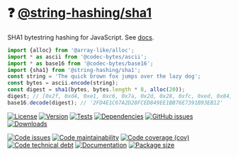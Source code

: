 :question: [@string-hashing/sha1](https://string-hashing.github.io/sha1)
==

SHA1 bytestring hashing for JavaScript.
See [docs](https://string-hashing.github.io/sha1/index.html).

```js
import {alloc} from '@array-like/alloc';
import * as ascii from '@codec-bytes/ascii';
import * as base16 from '@codec-bytes/base16';
import {sha1} from '@string-hashing/sha1';
const string = 'The quick brown fox jumps over the lazy dog';
const bytes = ascii.encode(string);
const digest = sha1(bytes, bytes.length * 8, alloc(20));
digest; // [0x2f, 0xd4, 0xe1, 0xc6, 0x7a, 0x2d, 0x28, 0xfc, 0xed, 0x84, ...]
base16.decode(digest); // '2FD4E1C67A2D28FCED849EE1BB76E7391B93EB12'
```

[![License](https://img.shields.io/github/license/string-hashing/sha1.svg)](https://raw.githubusercontent.com/string-hashing/sha1/main/LICENSE)
[![Version](https://img.shields.io/npm/v/@string-hashing/sha1.svg)](https://www.npmjs.org/package/@string-hashing/sha1)
[![Tests](https://img.shields.io/github/workflow/status/string-hashing/sha1/ci?event=push&label=tests)](https://github.com/string-hashing/sha1/actions/workflows/ci.yml?query=branch:main)
[![Dependencies](https://img.shields.io/librariesio/github/string-hashing/sha1.svg)](https://github.com/string-hashing/sha1/network/dependencies)
[![GitHub issues](https://img.shields.io/github/issues/string-hashing/sha1.svg)](https://github.com/string-hashing/sha1/issues)
[![Downloads](https://img.shields.io/npm/dm/@string-hashing/sha1.svg)](https://www.npmjs.org/package/@string-hashing/sha1)

[![Code issues](https://img.shields.io/codeclimate/issues/string-hashing/sha1.svg)](https://codeclimate.com/github/string-hashing/sha1/issues)
[![Code maintainability](https://img.shields.io/codeclimate/maintainability/string-hashing/sha1.svg)](https://codeclimate.com/github/string-hashing/sha1/trends/churn)
[![Code coverage (cov)](https://img.shields.io/codecov/c/gh/string-hashing/sha1/main.svg)](https://codecov.io/gh/string-hashing/sha1)
[![Code technical debt](https://img.shields.io/codeclimate/tech-debt/string-hashing/sha1.svg)](https://codeclimate.com/github/string-hashing/sha1/trends/technical_debt)
[![Documentation](https://string-hashing.github.io/sha1/badge.svg)](https://string-hashing.github.io/sha1/source.html)
[![Package size](https://img.shields.io/bundlephobia/minzip/@string-hashing/sha1)](https://bundlephobia.com/result?p=@string-hashing/sha1)
